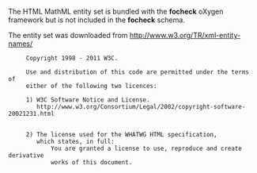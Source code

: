 The HTML MathML entity set is bundled with the **focheck** oXygen framework but is not included in the **focheck** schema.

The entity set was downloaded from http://www.w3.org/TR/xml-entity-names/

````
     Copyright 1998 - 2011 W3C.

     Use and distribution of this code are permitted under the terms of
     either of the following two licences:

     1) W3C Software Notice and License.
        http://www.w3.org/Consortium/Legal/2002/copyright-software-20021231.html


     2) The license used for the WHATWG HTML specification,
        which states, in full:
            You are granted a license to use, reproduce and create derivative
            works of this document.
````